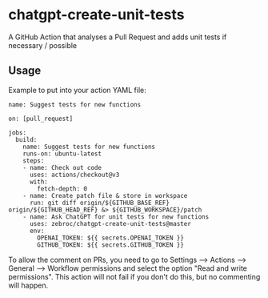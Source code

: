 # chatgpt-create-unit-tests

A GitHub Action that analyses a Pull Request and adds unit tests if necessary / possible

## Usage

Example to put into your action YAML file:

```
name: Suggest tests for new functions

on: [pull_request]

jobs:
  build:
    name: Suggest tests for new functions
    runs-on: ubuntu-latest
    steps:
    - name: Check out code
      uses: actions/checkout@v3
      with:
        fetch-depth: 0
    - name: Create patch file & store in workspace
      run: git diff origin/${GITHUB_BASE_REF} origin/${GITHUB_HEAD_REF} &> ${GITHUB_WORKSPACE}/patch
    - name: Ask ChatGPT for unit tests for new functions
      uses: zebroc/chatgpt-create-unit-tests@master
      env:
        OPENAI_TOKEN: ${{ secrets.OPENAI_TOKEN }}
        GITHUB_TOKEN: ${{ secrets.GITHUB_TOKEN }}

```

To allow the comment on PRs, you need to go to Settings --> Actions --> General --> Workflow permissions
and select the option "Read and write permissions". This action will not fail if you don't do this, but
no commenting will happen.
